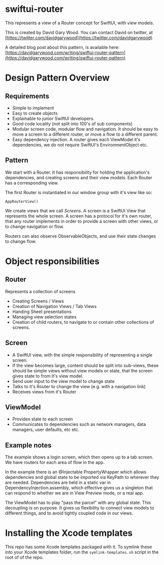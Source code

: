 # swiftui-router

This represents a view of a Router concept for SwiftUI, with view models.

This is created by David Gary Wood. You can contact David on twitter, at [https://twitter.com/davidgarywood](https://twitter.com/davidgarywood)

A detailed blog post about this pattern, is available here: [https://davidgarywood.com/writing/swiftui-router-pattern](https://davidgarywood.com/writing/swiftui-router-pattern)

# Design Pattern Overview

## Requirements
* Simple to implement
* Easy to create objects
* Explainable to junior SwiftUI developers.
* Good code locality (not split into 100's of sub components)
* Modular screen code, modular flow and navigation. It should be easy to move a screen to a different router, or move a flow to a different parent.
* Easy dependency injection. A router gives each ViewModel it's dependencies, we do not require SwiftUI's EnvironmentObject etc.

## Pattern

We start with a Router. It has responsibility for holding the application's dependencies, and creating screens and their view models. Each Router has a corresponding view.

The first Router is instantiated in our window group with it's view like so:

```
AppRouterView()
```

We create views that we call *Screens*. A screen is a SwiftUI View that represents the whole screen. A screen has a protocol for it's own router, that any router implements in order to provide a screen with other views, or to change navigation or flow.

Routers can also observe ObservableObjects, and use their state changes to change flow.

# Object responsibilities

## Router

Represents a collection of screens

* Creating Screens / Views
* Creation of Navigation Views / Tab Views
* Handing Sheet presentations
* Managing view selection states
* Creation of child routers, to navigate to or contain other collections of screens.

## Screen
* A SwiftUI view, with the simple responsibility of representing a single screen. 
* If the view becomes large, content should be split into sub-views, these should be simple views without view models or state, that the screen gives state to from it's view model.
* Send user input to the view model to change state
* Talks to it's Router to change the view (e.g. with a navigation link)
* Receives views from it's Router

## ViewModel
* Provides state to each screen
* Communicates to dependencies such as network managers, data managers, user defaults, etc etc.

## Example notes

The example shows a login screen, which then opens up to a tab screen. We have routers for each area of flow in the app.

In the example there is an @Injectable PropertyWrapper which allows dependencies and global state to be imported via KeyPath to wherever they are needed. Dependencies are held in a static var in DependencyInjection.assembly, which effective gives us a singleton that can respond to whether we are in View Preview mode, or a real app. 

The ViewModel has to play "pass the parcel" with any global state. This decoupling is on purpose. It gives us flexibility to connect view models to different things, and to avoid tightly coupled code in our views.

# Installing the Xcode templates

This repo has some Xcode templates packaged with it. To symlink these into your Xcode templates folder, run the `symlink-templates.sh` script in the root of of the repo.
